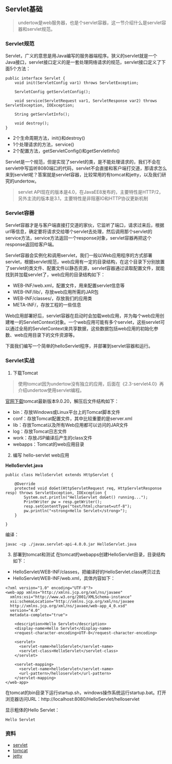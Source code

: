 ## Servlet基础

> undertow是web服务器，也是个servlet容器，这一节介绍什么是servlet容器和servlet规范。

### Servlet规范
Servlet，广义的意思是用Java编写的服务器端程序。狭义的servlet就是一个Java接口，servlet接口定义的是一套处理网络请求的规范，servlet接口定义了下面5个方法：
```
public interface Servlet {
    void init(ServletConfig var1) throws ServletException;

    ServletConfig getServletConfig();

    void service(ServletRequest var1, ServletResponse var2) throws ServletException, IOException;

    String getServletInfo();

    void destroy();
}
```
- 2个生命周期方法，init()和destroy()
- 1个处理请求的方法，service()
- 2个配置方法，getServletConfig()和getServletInfo()

Servlet是一个规范，但是实现了servlet的类，是不能处理请求的，我们不会在servlet中写监听8080端口的代码，servlet不会直接和客户端打交道，那请求怎么来到servlet呢？答案就是servlet容器，比较常用的有tomcat和jetty，以及我们研究的undertow。

> servlet API现在的版本是4.0，在JavaEE8发布的，主要特性是HTTP/2，另外主流的版本是3.1，主要特性是非阻塞IO和HTTP协议更新机制

### Servlet容器
Servlet容器才是与客户端直接打交道的家伙，它监听了端口，请求过来后，根据url等信息，确定要将请求交给哪个servlet去处理，然后调用那个servlet的service方法，service方法返回一个response对象，servlet容器再把这个response返回给客户端。

Servlet容器会实例化和调用servlet，我们一般以Web应用程序的方式部署servlet，根据servlet规范，web应用有一定的目录结构，在这个目录下分别放置了servlet的类文件、配置文件以静态资源，servlet容器通过读取配置文件，就能找到并加载servlet了，web应用的目录结构如下：
- WEB-INF/web.xml，配置文件，用来配置servlet信息等
- WEB-INF/lib/，存放web应用所需的JAR包
- WEB-INF/classes/，存放我们的应用类
- META-INF/，存放工程的一些信息

Web应用部署好后，servlet容器在启动时会加载web应用，并为每个web应用创建唯一的ServletContext对象。一个web应用可能有多个servlet，这些servlet可以通过全局的ServletContext来共享数据，这些数据包括web应用的初始化参数、web应用目录下的文件资源等。

下面我们编写一个简单的helloServlet程序，并部署到servlet容器和运行。

### Servlet实战
1. 下载Tomcat

> 使用tomcat因为undertow没有独立的应用，后面在《2.3-servlet4.0》再介绍undertow使用servlet编程。

[官网下载](https://tomcat.apache.org/download-90.cgi)tomcat最新版本9.0.20，解压后文件结构如下：
- bin：存放Windows或Linux平台上的Tomcat脚本文件
- conf：存放Tomcat配置文件，其中比较重要的是server.xml
- lib：存放Tomcat以及所有Web应用都可以访问的JAR文件
- log：存放Tomcat日志文件
- work：存放JSP编译后产生的class文件
- webapps：Tomcat的web应用目录

2. 编写 hello-servlet web应用

**HelloServlet.java**
```
public class HelloServlet extends HttpServlet {

    @Override
    protected void doGet(HttpServletRequest req, HttpServletResponse resp) throws ServletException, IOException {
        System.out.println("HelloServlet doGet() running...");
        PrintWriter pw = resp.getWriter();
        resp.setContentType("text/html;charset=utf-8");
        pw.println("<strong>Hello Servlet</strong>");
    }

}
```

编译：
```
javac -cp ./javax.servlet-api-4.0.0.jar HelloServlet.java
```

3. 部署到tomcat和测试
在tomcat的webapps创建HelloServlet目录，目录结构如下：
- HelloServlet/WEB-INF/classes，把编译好的HelloServlet.class拷贝过去
- HelloServlet/WEB-INF/web.xml，具体内容如下：
```
<?xml version="1.0" encoding="UTF-8"?>
<web-app xmlns="http://xmlns.jcp.org/xml/ns/javaee"
  xmlns:xsi="http://www.w3.org/2001/XMLSchema-instance"
  xsi:schemaLocation="http://xmlns.jcp.org/xml/ns/javaee
  http://xmlns.jcp.org/xml/ns/javaee/web-app_4_0.xsd"
  version="4.0"
  metadata-complete="true">

    <description>Hello Servlet</description>
    <display-name>Hello Servlet</display-name>
    <request-character-encoding>UTF-8</request-character-encoding>

    <servlet>
      <servlet-name>helloServlet</servlet-name>
      <servlet-class>HelloServlet</servlet-class>
    </servlet>

    <servlet-mapping>
      <servlet-name>helloServlet</servlet-name>
      <url-pattern>/helloservlet</url-pattern>
    </servlet-mapping>
</web-app>
```

在tomcat的bin目录下运行startup.sh，windows操作系统运行startup.bat。打开浏览器访问URL：http://localhost:8080/HelloServlet/helloservlet

显示粗体的Hello Servlet：
```
Hello Servlet
```

### 资料
- [servlet](https://zh.wikipedia.org/wiki/Java_Servlet)
- [tomcat](http://tomcat.apache.org/)
- [jetty](https://www.eclipse.org/jetty/)